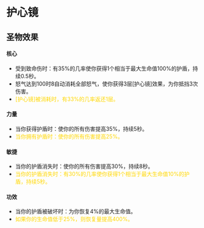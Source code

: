 # 护心镜

## 圣物效果

#### **核心**

- 受到致命伤时：有35%的几率使你获得1个相当于最大生命值100%的护盾，持续0.5秒。
- 怒气达到100时8自动消耗全部怒气，使你获得3层[护心镜]效果，为你抵挡3次伤害。
- <font color="#ffd700">[护心镜]被消耗时，有33%的几率返还1层。</font>

#### **力量**

- 当你获得护盾时：使你的所有伤害提高35%，持续5秒。
- <font color="#ffd700">当你拥有护盾时：使你的所有伤害提高25%。</font>

#### **敏捷**

- 当你的护盾消失时：使你的所有伤害提高30%，持续8秒。
- <font color="#ffd700">当你的护盾消失时：有30%的几率使你获得1个相当于最大生命值10%的护盾，持续5秒。</font>

#### **功效**

- 当你的护盾被破坏时：为你恢复4%的最大生命值。
- <font color="#ffd700">如果你的生命值低于25%，则恢复量提高400%。</font>
